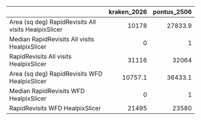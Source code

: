 |                                                      |   kraken_2026 |   pontus_2506 |
|:-----------------------------------------------------|--------------:|--------------:|
| Area (sq deg) RapidRevisits All visits HealpixSlicer |       10178   |       27833.9 |
| Median RapidRevisits All visits HealpixSlicer        |           0   |           1   |
| RapidRevisits All visits HealpixSlicer               |       31116   |       32064   |
| Area (sq deg) RapidRevisits WFD HealpixSlicer        |       10757.1 |       36433.1 |
| Median RapidRevisits WFD HealpixSlicer               |           0   |           1   |
| RapidRevisits WFD HealpixSlicer                      |       21495   |       23580   |
